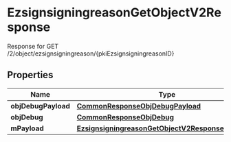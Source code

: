 

# EzsignsigningreasonGetObjectV2Response

Response for GET /2/object/ezsignsigningreason/{pkiEzsignsigningreasonID}

## Properties

| Name | Type | Description | Notes |
|------------ | ------------- | ------------- | -------------|
|**objDebugPayload** | [**CommonResponseObjDebugPayload**](CommonResponseObjDebugPayload.md) |  |  |
|**objDebug** | [**CommonResponseObjDebug**](CommonResponseObjDebug.md) |  |  [optional] |
|**mPayload** | [**EzsignsigningreasonGetObjectV2ResponseMPayload**](EzsignsigningreasonGetObjectV2ResponseMPayload.md) |  |  |



